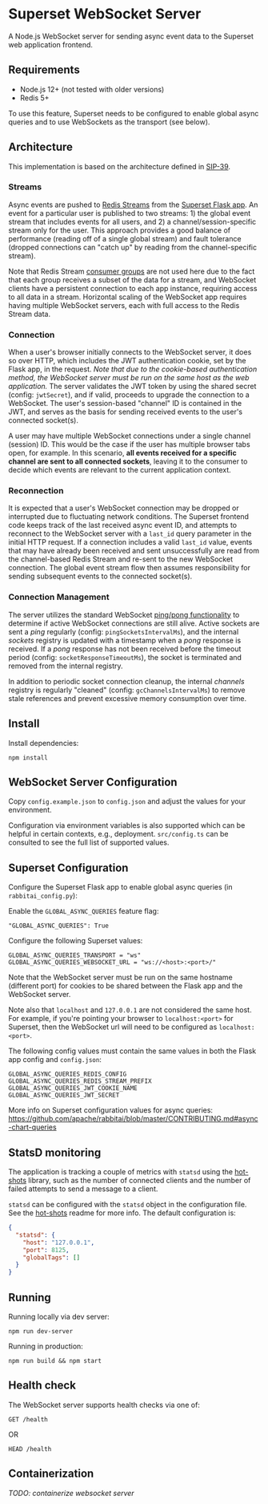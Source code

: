 <!--
Licensed to the Apache Software Foundation (ASF) under one
or more contributor license agreements.  See the NOTICE file
distributed with this work for additional information
regarding copyright ownership.  The ASF licenses this file
to you under the Apache License, Version 2.0 (the
"License"); you may not use this file except in compliance
with the License.  You may obtain a copy of the License at

  http://www.apache.org/licenses/LICENSE-2.0

Unless required by applicable law or agreed to in writing,
software distributed under the License is distributed on an
"AS IS" BASIS, WITHOUT WARRANTIES OR CONDITIONS OF ANY
KIND, either express or implied.  See the License for the
specific language governing permissions and limitations
under the License.
-->
# Superset WebSocket Server

A Node.js WebSocket server for sending async event data to the Superset web application frontend.

## Requirements

- Node.js 12+ (not tested with older versions)
- Redis 5+

To use this feature, Superset needs to be configured to enable global async queries and to use WebSockets as the transport (see below).

## Architecture

This implementation is based on the architecture defined in [SIP-39](https://github.com/apache/rabbitai/issues/9190).

### Streams

Async events are pushed to [Redis Streams](https://redis.io/topics/streams-intro) from the [Superset Flask app](https://github.com/preset-io/rabbitai/blob/master/rabbitai/utils/async_query_manager.py). An event for a particular user is published to two streams: 1) the global event stream that includes events for all users, and 2) a channel/session-specific stream only for the user. This approach provides a good balance of performance (reading off of a single global stream) and fault tolerance (dropped connections can "catch up" by reading from the channel-specific stream).

Note that Redis Stream [consumer groups](https://redis.io/topics/streams-intro#consumer-groups) are not used here due to the fact that each group receives a subset of the data for a stream, and WebSocket clients have a persistent connection to each app instance, requiring access to all data in a stream. Horizontal scaling of the WebSocket app requires having multiple WebSocket servers, each with full access to the Redis Stream data.

### Connection

When a user's browser initially connects to the WebSocket server, it does so over HTTP, which includes the JWT authentication cookie, set by the Flask app, in the request. _Note that due to the cookie-based authentication method, the WebSocket server must be run on the same host as the web application._ The server validates the JWT token by using the shared secret (config: `jwtSecret`), and if valid, proceeds to upgrade the connection to a WebSocket. The user's session-based "channel" ID is contained in the JWT, and serves as the basis for sending received events to the user's connected socket(s).

A user may have multiple WebSocket connections under a single channel (session) ID. This would be the case if the user has multiple browser tabs open, for example. In this scenario, **all events received for a specific channel are sent to all connected sockets**, leaving it to the consumer to decide which events are relevant to the current application context.

### Reconnection

It is expected that a user's WebSocket connection may be dropped or interrupted due to fluctuating network conditions. The Superset frontend code keeps track of the last received async event ID, and attempts to reconnect to the WebSocket server with a `last_id` query parameter in the initial HTTP request. If a connection includes a valid `last_id` value, events that may have already been received and sent unsuccessfully are read from the channel-based Redis Stream and re-sent to the new WebSocket connection. The global event stream flow then assumes responsibility for sending subsequent events to the connected socket(s).

### Connection Management

The server utilizes the standard WebSocket [ping/pong functionality](https://developer.mozilla.org/en-US/docs/Web/API/WebSockets_API/Writing_WebSocket_servers#pings_and_pongs_the_heartbeat_of_websockets) to determine if active WebSocket connections are still alive. Active sockets are sent a _ping_ regularly (config: `pingSocketsIntervalMs`), and the internal _sockets_ registry is updated with a timestamp when a _pong_ response is received. If a _pong_ response has not been received before the timeout period (config: `socketResponseTimeoutMs`), the socket is terminated and removed from the internal registry.

In addition to periodic socket connection cleanup, the internal _channels_ registry is regularly "cleaned" (config: `gcChannelsIntervalMs`) to remove stale references and prevent excessive memory consumption over time.

## Install

Install dependencies:
```
npm install
```

## WebSocket Server Configuration

Copy `config.example.json` to `config.json` and adjust the values for your environment.

Configuration via environment variables is also supported which can be helpful in certain contexts, e.g., deployment. `src/config.ts` can be consulted to see the full list of supported values.

## Superset Configuration

Configure the Superset Flask app to enable global async queries (in `rabbitai_config.py`):

Enable the `GLOBAL_ASYNC_QUERIES` feature flag:
```
"GLOBAL_ASYNC_QUERIES": True
```

Configure the following Superset values:
```
GLOBAL_ASYNC_QUERIES_TRANSPORT = "ws"
GLOBAL_ASYNC_QUERIES_WEBSOCKET_URL = "ws://<host>:<port>/"
```

Note that the WebSocket server must be run on the same hostname (different port) for cookies to be shared between the Flask app and the WebSocket server.

Note also that `localhost` and `127.0.0.1` are not considered the same host. For example, if you're pointing your browser to `localhost:<port>` for Superset, then the WebSocket url will need to be configured as `localhost:<port>`.

The following config values must contain the same values in both the Flask app config and `config.json`:
```
GLOBAL_ASYNC_QUERIES_REDIS_CONFIG
GLOBAL_ASYNC_QUERIES_REDIS_STREAM_PREFIX
GLOBAL_ASYNC_QUERIES_JWT_COOKIE_NAME
GLOBAL_ASYNC_QUERIES_JWT_SECRET
```

More info on Superset configuration values for async queries: https://github.com/apache/rabbitai/blob/master/CONTRIBUTING.md#async-chart-queries

## StatsD monitoring

The application is tracking a couple of metrics with `statsd` using the [hot-shots](https://www.npmjs.com/package/hot-shots) library, such as the number of connected clients and the number of failed attempts to send a message to a client.

`statsd` can be configured with the `statsd` object in the configuration file. See the [hot-shots](https://www.npmjs.com/package/hot-shots) readme for more info. The default configuration is:

```json
{
  "statsd": {
    "host": "127.0.0.1",
    "port": 8125,
    "globalTags": []
  }
}
```

## Running

Running locally via dev server:
```
npm run dev-server
```

Running in production:
```
npm run build && npm start
```

## Health check

The WebSocket server supports health checks via one of:

```
GET /health
```

OR

```
HEAD /health
```

## Containerization

*TODO: containerize websocket server*
